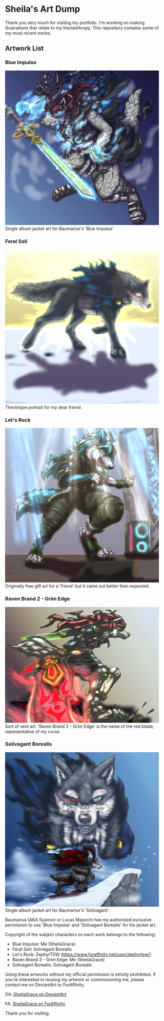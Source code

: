 # Sheila's Art Dump

Thank you very much for visiting my portfolio.
I'm working on making illustrations that relate to my therianthropy. This repository contains some of my most recent works.

## Artwork List

### Blue Impulse
![BlueImpulseMode04.png](https://github.com/SheilaGrace/illustrations/blob/main/BlueImpulseMode04.png)
Single album jacket art for Baumarius's 'Blue Impulse'.

### Feral Soli
![FeralSoli02.png](https://github.com/SheilaGrace/illustrations/blob/main/FeralSoli02.png)
Theriotype portrait for my dear friend.

### Let's Rock
![LetsRock02.png](https://github.com/SheilaGrace/illustrations/blob/main/LetsRock02.png)
Originally free gift art for a 'friend' but it came out better than expected.

### Raven Brand 2 - Grim Edge
![RavenBrand22.png](https://github.com/SheilaGrace/illustrations/blob/main/RavenBrand22.png)
Sort of vent art. 'Raven Brand 2 - Grim Edge' is the name of the red blade, representative of my curse.

### Solivagant Borealis
![SoliJacketArt02.png](https://github.com/SheilaGrace/illustrations/blob/main/SoliJacketArt02.png)
Single album jacket art for Baumarius's 'Solivagant'.

Baumarius (AKA Syamori or Lucas Masoch) has my authorized exclusive permission to use 'Blue Impulse' and 'Solivagant Borealis' for his jacket art.

Copyright of the subject characters on each work belongs to the following:

- Blue Impulse: Me (SheilaGrace)
- Feral Soli: Solivagant Borealis
- Let's Rock: ZephyrTSW (https://www.furaffinity.net/user/zephyrtsw/)
- Raven Brand 2 - Grim Edge: Me (SheilaGrace)
- Solivagant Borealis: Solivagant Borealis

Using these artworks without my official permission is strictly prohibited. If you're interested in reusing my artwork or commissioning me, please contact me on DeviantArt or FurAffinity.

DA: [SheilaGrace on DeviantArt](https://www.deviantart.com/sheilagrace)

FA: [SheilaGrace on FurAffinity](https://www.furaffinity.net/user/sheilagrace)

Thank you for visiting.
